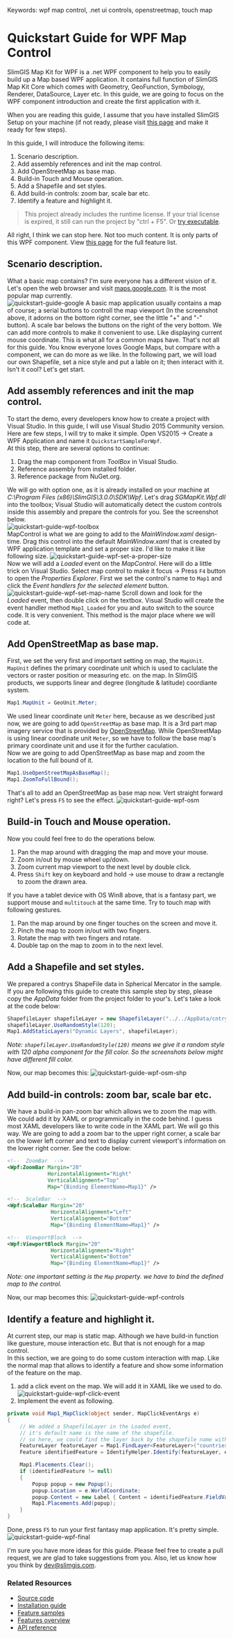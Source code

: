 Keywords: wpf map control, .net ui controls, openstreetmap, touch map

# Quickstart Guide for WPF Map Control
SlimGIS Map Kit for WPF is a .net WPF component to help you to easily build up a Map based WPF application. It contains full function of SlimGIS Map Kit Core which comes with Geometry, GeoFunction, Symbology, Renderer, DataSource, Layer etc. In this guide, we are going to focus on the WPF component introduction and create the first application with it.

When you are reading this guide, I assume that you have installed SlimGIS Setup on your machine (if not ready, please visit [this page](http://www.slimgis.com/documents/installation) and make it ready for few steps).

In this guide, I will introduce the following items:

1. Scenario description.
2. Add assembly references and init the map control.
3. Add OpenStreetMap as base map.
4. Build-in Touch and Mouse operation.
5. Add a Shapefile and set styles.
5. Add build-in controls: zoom bar, scale bar etc.
7. Identify a feature and highlight it.

> This project already includes the runtime license. If your trial license is expired, it still can run the project by "ctrl + F5". Or [try executable](https://github.com/SlimGIS/QuickstartSampleForWPF/releases). 

All right, I think we can stop here. Not too much content. It is only parts of this WPF component. View [this page](https://slimgis.com/documents/features-overview-all) for the full feature list.

## Scenario description.
What a basic map contains? I'm sure everyone has a different vision of it. Let's open the web browser and visit [maps.google.com](https://www.google.com/maps). It is the most popular map currently.  
![quickstart-guide-google](https://raw.githubusercontent.com/SlimGIS/QuickstartSampleForWPF/master/Screenshots/quickstart-guide-google.PNG)
A basic map application usually contains a map of course; a serial buttons to controll the map viewport (In the screenshot above, it adorns on the bottom right corner, see the little "+" and "-" button). A scale bar belows the buttons on the right of the very bottom. We can add more controls to make it convenient to use. Like displaying current mouse coordinate. This is what all for a common maps have. That's not all for this guide. You know everyone loves Google Maps, but compare with a component, we can do more as we like. In the following part, we will load our own Shapefile, set a nice style and put a lable on it; then interact with it. Isn't it cool? Let's get start.

## Add assembly references and init the map control.
To start the demo, every developers know how to create a project with Visual Studio. In this guide, I will use Visual Studio 2015 Community version. Here are few steps, I will try to make it simple. Open VS2015 -> Create a WPF Application and name it `QuickstartSampleForWpf`.  
At this step, there are several options to continue:

1. Drag the map component from *ToolBox* in Visual Studio.
2. Reference assembly from installed folder.
3. Reference package from NuGet.org.

We will go with option one, as it is already installed on your machine at *C:\Program Files (x86)\SlimGIS\3.0.0\SDK\Wpf*. Let's drag *SGMapKit.Wpf.dll* into the toolbox; Visual Studio will automatically detect the custom controls inside this assembly and prepare the controls for you. See the screenshot below.  
![quickstart-guide-wpf-toolbox](https://raw.githubusercontent.com/SlimGIS/QuickstartSampleForWPF/master/Screenshots/quickstart-guide-wpf-toolbox.PNG)  
MapControl is what we are going to add to the *MainWindow.xaml* design-time. Drag this control into the default *MainWindow.xaml* that is created by WPF application template and set a proper size. I'd like to make it like following size.
![quickstart-guide-wpf-set-a-proper-size](https://raw.githubusercontent.com/SlimGIS/QuickstartSampleForWPF/master/Screenshots/quickstart-guide-wpf-set-a-proper-size.PNG)  
Now we will add a *Loaded* event on the *MapControl*. Here will do a little trick on Visual Studio. Select map control to make it focus -> Press `F4` button to open the *Properties Explorer*. First we set the control's name to `Map1` and click the *Event handlers for the selected element* button. ![quickstart-guide-wpf-set-map-name](https://raw.githubusercontent.com/SlimGIS/QuickstartSampleForWPF/master/Screenshots/quickstart-guide-wpf-set-map-name.PNG)  Scroll down and look for the *Loaded* event, then double click on the textbox. Visual Studio will create the event handler method `Map1_Loaded` for you and auto switch to the source code. It is very convenient. This method is the major place where we will code at.

## Add OpenStreetMap as base map.
First, we set the very first and important setting on map, the `MapUnit`. `MapUnit` defines the primary coordinate unit which is used to caclulate the vectors or raster position or measuring etc. on the map. In SlimGIS products, we supports linear and degree (longitude & latitude) coordiante system.
```csharp
Map1.MapUnit = GeoUnit.Meter;
```
We used linear coordinate unit `Meter` here, because as we described just now, we are going to add `OpenStreetMap` as base map. It is a 3rd part map imagery service that is provided by [OpenStreetMap](http://www.openstreetmap.org). While OpenStreetMap is using linear coordinate unit `Meter`, so we have to follow the base map's primary coordinate unit and use it for the further caculation.  
Now we are going to add OpenStreetMap as base map and zoom the location to the full bound of it.
```csharp
Map1.UseOpenStreetMapAsBaseMap();
Map1.ZoomToFullBound();
```
That's all to add an OpenStreetMap as base map now. Vert straight forward right? Let's press `F5` to see the effect.
![quickstart-guide-wpf-osm](https://raw.githubusercontent.com/SlimGIS/QuickstartSampleForWPF/master/Screenshots/quickstart-guide-wpf-osm.PNG)

## Build-in Touch and Mouse operation.
Now you could feel free to do the operations below. 

1. Pan the map around with dragging the map and move your mouse.
2. Zoom in/out by mouse wheel up/down.
3. Zoom current map viewport to the next level by double click.  
4. Press `Shift` key on keyboard and hold -> use mouse to draw a rectangle to zoom the drawn area.

If you have a tablet device with OS Win8 above, that is a fantasy part, we support mouse and `multitouch` at the same time. Try to touch map with following gestures.

1. Pan the map around by one finger touches on the screen and move it.
2. Pinch the map to zoom in/out with two fingers.
3. Rotate the map with two fingers and rotate.
4. Double tap on the map to zoom in to the next level.  

## Add a Shapefile and set styles.
We prepared a contrys ShapeFile data in Spherical Mercator in the sample. If you are following this guide to create this sample step by step, please copy the *AppData* folder from the project folder to your's. Let's take a look at the code below:
```csharp
ShapefileLayer shapefileLayer = new ShapefileLayer("../../AppData/cntry02-900913.shp");
shapefileLayer.UseRandomStyle(120);
Map1.AddStaticLayers("Dynamic Layers", shapefileLayer);
```
*Note: `shapefileLayer.UseRandomStyle(120)` means we give it a random style with 120 alpha component for the fill color. So the screenshots below might have different fill color.*  

Now, our map becomes this:
![quickstart-guide-wpf-osm-shp](https://raw.githubusercontent.com/SlimGIS/QuickstartSampleForWPF/master/Screenshots/quickstart-guide-wpf-osm-shp.PNG)

## Add build-in controls: zoom bar, scale bar etc.
We have a build-in pan-zoom bar which allows we to zoom the map with. We could add it by XAML or programmically in the code behind. I guess most XAML developers like to write code in the XAML part. We will go this way. We are going to add a zoom bar to the upper right corner, a scale bar on the lower left corner and text to display current viewport's information on the lower right corner. See the code below:  
```xml
<!--  ZoomBar  -->
<Wpf:ZoomBar Margin="20"
             HorizontalAlignment="Right"
             VerticalAlignment="Top"
             Map="{Binding ElementName=Map1}" />

<!--  ScaleBar  -->
<Wpf:ScaleBar Margin="20"
              HorizontalAlignment="Left"
              VerticalAlignment="Bottom"
              Map="{Binding ElementName=Map1}" />

<!--  ViewportBlock  -->
<Wpf:ViewportBlock Margin="20"
              HorizontalAlignment="Right"
              VerticalAlignment="Bottom"
              Map="{Binding ElementName=Map1}" />
```
*Note: one important setting is the `Map` property. we have to bind the defined map to the control.*  

Now, our map becomes this:
![quickstart-guide-wpf-controls](https://raw.githubusercontent.com/SlimGIS/QuickstartSampleForWPF/master/Screenshots/quickstart-guide-wpf-controls.PNG)

## Identify a feature and highlight it.
At current step, our map is static map. Although we have build-in function like guesture, mouse interaction etc. But that is not enough for a map control.  
In this section, we are going to do some custom interaction with map. Like the normal map that allows to identify a feature and show some information of the feature on the map.

1. add a click event on the map. We will add it in XAML like we used to do.  
![quickstart-guide-wpf-click-event](https://raw.githubusercontent.com/SlimGIS/QuickstartSampleForWPF/master/Screenshots/quickstart-guide-wpf-click-event.PNG)
2. Implement the event as following.
```csharp
private void Map1_MapClick(object sender, MapClickEventArgs e)
{
    // We added a ShapefileLayer in the Loaded event, 
    // it's default name is the name of the shapefile.
    // so here, we could find the layer back by the shapefile name without extension. 
    FeatureLayer featureLayer = Map1.FindLayer<FeatureLayer>("countries-900913");
    Feature identifiedFeature = IdentifyHelper.Identify(featureLayer, e.WorldCoordinate, Map1.CurrentScale, Map1.MapUnit).FirstOrDefault();

    Map1.Placements.Clear();
    if (identifiedFeature != null)
    {
        Popup popup = new Popup();
        popup.Location = e.WorldCoordinate;
        popup.Content = new Label { Content = identifiedFeature.FieldValues["LONG_NAME"] };
        Map1.Placements.Add(popup);
    }
}
```
Done, press `F5` to run your first fantasy map application. It's pretty simple. 
![quickstart-guide-wpf-final](https://raw.githubusercontent.com/SlimGIS/QuickstartSampleForWPF/master/Screenshots/quickstart-guide-wpf-final.PNG)

I'm sure you have more ideas for this guide. Please feel free to create a pull request, we are glad to take suggestions from you. Also, let us know how you think by dev@slimgis.com.

### Related Resources
- [Source code](https://github.com/SlimGIS/QuickstartSampleForWPF)
- [Installation guide](http://www.slimgis.com/documents/installation)
- [Feature samples](https://www.slimgis.com/documents/feature-samples-wpf)
- [Features overview](https://www.slimgis.com/documents/features-overview-wpf)
- [API reference](https://www.slimgis.com/documents/api-ref-wpf)
